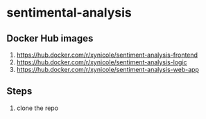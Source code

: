 # sentimental-analysis

## Docker Hub images
1. https://hub.docker.com/r/xynicole/sentiment-analysis-frontend
2. https://hub.docker.com/r/xynicole/sentiment-analysis-logic
3. https://hub.docker.com/r/xynicole/sentiment-analysis-web-app


## Steps
1. clone the repo 
